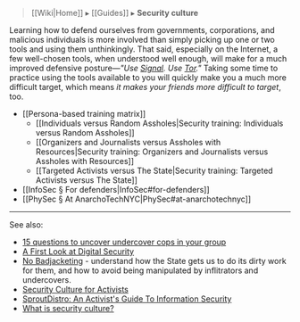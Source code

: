 > [[Wiki|Home]] ▸ [[Guides]] ▸ **Security culture**

Learning how to defend ourselves from governments, corporations, and malicious individuals is more involved than simply picking up one or two tools and using them unthinkingly. That said, especially on the Internet, a few well-chosen tools, when understood well enough, will make for a much improved defensive posture—*"Use [Signal](https://whispersystems.org/). Use [Tor](https://torproject.org/)."* Taking some time to practice using the tools available to you will quickly make you a much more difficult target, which means *it makes your friends more difficult to target*, too.

* [[Persona-based training matrix]]
    * [[Individuals versus Random Assholes|Security training: Individuals versus Random Assholes]]
    * [[Organizers and Journalists versus Assholes with Resources|Security training: Organizers and Journalists versus Assholes with Resources]]
    * [[Targeted Activists versus The State|Security training: Targeted Activists versus The State]]
* [[InfoSec § For defenders|InfoSec#for-defenders]]
* [[PhySec § At AnarchoTechNYC|PhySec#at-anarchotechnyc]]

* * *

See also:

* [15 questions to uncover undercover cops in your group](http://undercoverresearch.net/1260-2/)
* [A First Look at Digital Security](https://www.accessnow.org/cms/assets/uploads/2016/11/A-first-look-at-digital-security.pdf)
* [No Badjacketing](https://twincitiesgdc.org/badjacketing/) - understand how the State gets us to do its dirty work for them, and how to avoid being manipulated by inflitrators and undercovers.
* [Security Culture for Activists](http://www.ruckus.org/downloads/RuckusSecurityCultureForActivists.pdf)
* [SproutDistro: An Activist's Guide To Information Security](https://ia601909.us.archive.org/32/items/AnActivistsGuideToInformationSecurity/activist-info-sec-SCREEN.pdf)
* [What is security culture?](https://crimethinc.com/2004/11/01/what-is-security-culture)